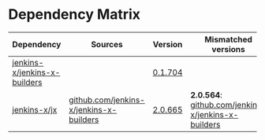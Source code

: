 # Dependency Matrix

Dependency | Sources | Version | Mismatched versions
---------- | ------- | ------- | -------------------
[jenkins-x/jenkins-x-builders](https://github.com/jenkins-x/jenkins-x-builders.git) |  | [0.1.704]() | 
[jenkins-x/jx](https://github.com/jenkins-x/jx.git) | [github.com/jenkins-x/jenkins-x-builders](https://github.com/jenkins-x/jenkins-x-builders) | [2.0.665](https://github.com/jenkins-x/jx/releases/tag/v2.0.665) | **2.0.564**: [github.com/jenkins-x/jenkins-x-builders](https://github.com/jenkins-x/jenkins-x-builders)
